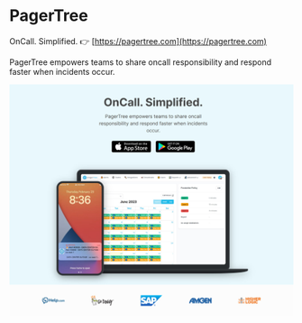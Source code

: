 # PagerTree

OnCall. Simplified. 👉 [https://pagertree.com](https://pagertree.com)

PagerTree empowers teams to share oncall responsibility and respond faster when incidents occur.

![PagerTree Homepage](../images/pagertree-homepage.jpg)
